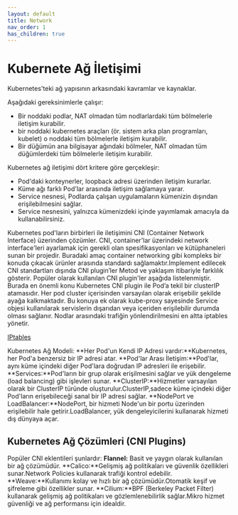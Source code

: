 ```yaml
---
layout: default
title: Network
nav_order: 1
has_children: true
---
```

# Kubernete Ağ İletişimi
Kubernetes'teki ağ yapısının arkasındaki kavramlar ve kaynaklar. 

Aşağıdaki gereksinimlerle çalışır:

* Bir noddaki podlar, NAT olmadan tüm nodlarlardaki tüm bölmelerle iletişim kurabilir.
* bir noddaki kubernetes araçları (ör. sistem arka plan programları, kubelet) o noddaki tüm bölmelerle iletişim kurabilir.
* Bir düğümün ana bilgisayar ağındaki bölmeler, NAT olmadan tüm düğümlerdeki tüm bölmelerle iletişim kurabilir.


Kubernetes ağ iletişimi dört kritere göre gerçekleşir:

* Pod'daki konteynerler, loopback adresi üzerinden iletişim kurarlar.
* Küme ağı farklı Pod'lar arasında iletişim sağlamaya yarar.
* Service nesnesi, Podlarda çalışan uygulamaların kümenizin dışından erişilebilmesini sağlar.
* Service nesnesini, yalnızca kümenizdeki içinde yayımlamak amacıyla da kullanabilirsiniz.

Kubernetes pod'ların birbirleri ile iletişimini CNI (Container Network Interface) üzerinden çözümler. CNI, container'lar üzerindeki network interface'leri ayarlamak için gerekli olan spesifikasyonları ve kütüphaneleri sunan bir projedir. Buradaki amaç container networking gibi kompleks bir konuda çıkacak ürünler arasında standardı sağlamaktır.Implement edilecek CNI standartları dışında CNI plugin’ler Metod ve yaklaşım itibariyle farklılık gösterir. Popüler olarak kullanılan CNI plugin'ler aşağıda listelenmiştir.
Burada en önemli konu Kubernetes CNI plugin ile Pod’a tekil bir clusterIP atamasıdır. Her pod cluster içerisinden varsayılan olarak erişebilir şekilde ayağa kalkmaktadır. Bu konuya ek olarak kube-proxy sayesinde Service objesi kullanılarak servislerin dışarıdan veya içeriden erişilebilir durumda olması sağlanır. Nodlar arasındaki trafiğin yönlendirilmesini en altta iptables yönetir.


[IPtables](../../kaynaklar/cni-iptables)


Kubernetes Ağ Modeli:
**Her Pod'un Kendi IP Adresi vardır:**Kubernetes, her Pod'a benzersiz bir IP adresi atar.
**Pod'lar Arası İletişim:**Pod'lar, aynı küme içindeki diğer Pod'lara doğrudan IP adresleri ile erişebilir.
**Services:**Pod'ların bir grup olarak erişilmesini sağlar ve yük dengeleme (load balancing) gibi işlevleri sunar.
**ClusterIP:**Hizmetler varsayılan olarak bir ClusterIP türünde oluşturulur.ClusterIP,sadece küme içindeki diğer Pod'ların erişebileceği sanal bir IP adresi sağlar.
**NodePort ve LoadBalancer:**NodePort, bir hizmeti Node'un bir portu üzerinden erişilebilir hale getirir.LoadBalancer,  yük dengeleyicilerini kullanarak hizmeti dış dünyaya açar.

## Kubernetes Ağ Çözümleri (CNI Plugins)
Popüler CNI eklentileri şunlardır:
**Flannel:** Basit ve yaygın olarak kullanılan bir ağ çözümüdür.
**Calico:**Gelişmiş ağ politikaları ve güvenlik özellikleri sunar.Network Policies kullanarak trafiği kontrol edebilir.
**Weave:**Kullanımı kolay ve hızlı bir ağ çözümüdür.Otomatik keşif ve şifreleme gibi özellikler sunar.
**Cilium:**BPF (Berkeley Packet Filter) kullanarak gelişmiş ağ politikaları ve gözlemlenebilirlik sağlar.Mikro hizmet güvenliği ve ağ performansı için idealdir.